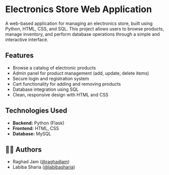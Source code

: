 
# Electronics Store Web Application

A web-based application for managing an electronics store, built using Python, HTML, CSS, and SQL. This project allows users to browse products, manage inventory, and perform database operations through a simple and interactive interface.

##  Features

- Browse a catalog of electronic products
- Admin panel for product management (add, update, delete items)
- Secure login and registration system
- Cart functionality for adding and removing products
- Database integration using SQL
- Clean, responsive design with HTML and CSS

##  Technologies Used

- **Backend:** Python (Flask)
- **Frontend:** HTML, CSS
- **Database:** MySQL

## 🧑‍💻 Authors

- Raghad Jam ([@raghadjam](https://github.com/raghadjam))
- Labiba Sharia ([@labibasharia](https://github.com/labibasharia))

